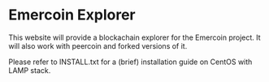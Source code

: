 # Emercoin Explorer

This website will provide a blockachain explorer for the Emercoin project.
It will also work with peercoin and forked versions of it.

Please refer to INSTALL.txt for a (brief) installation guide on CentOS with LAMP stack.
